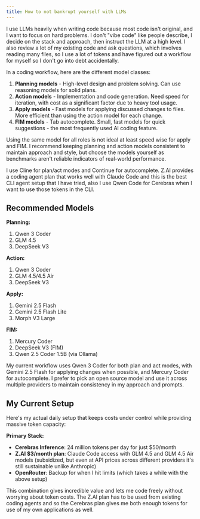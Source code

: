 ```yaml
---
title: How to not bankrupt yourself with LLMs
---
```


I use LLMs heavily when writing code because most code isn't original, and I want to focus on hard problems. I don't "vibe code" like people describe, I decide on the stack and approach, then instruct the LLM at a high level. I also review a lot of my existing code and ask questions, which involves reading many files, so I use a lot of tokens and have figured out a workflow for myself so I don't go into debt accidentally.

In a coding workflow, here are the different model classes:

1.  **Planning models** - High-level design and problem solving. Can use reasoning models for solid plans.
2.  **Action models** - Implementation and code generation. Need speed for iteration, with cost as a significant factor due to heavy tool usage.
3.  **Apply models** - Fast models for applying discussed changes to files. More efficient than using the action model for each change.
4.  **FIM models** - Tab autocomplete. Small, fast models for quick suggestions - the most frequently used AI coding feature.

Using the same model for all roles is not ideal at least speed wise for apply and FIM. I recommend keeping planning and action models consistent to maintain approach and style, but choose the models yourself as benchmarks aren't reliable indicators of real-world performance.

I use Cline for plan/act modes and Continue for autocomplete. Z.AI provides a coding agent plan that works well with Claude Code and this is the best CLI agent setup that I have tried, also I use Qwen Code for Cerebras when I want to use those tokens in the CLI.

## Recommended Models

**Planning:**
1. Qwen 3 Coder
2. GLM 4.5
3. DeepSeek V3

**Action:**
1. Qwen 3 Coder
2. GLM 4.5/4.5 Air
3. DeepSeek V3

**Apply:**
1. Gemini 2.5 Flash
2. Gemini 2.5 Flash Lite
3. Morph V3 Large

**FIM:**
1. Mercury Coder
2. DeepSeek V3 (FIM)
3. Qwen 2.5 Coder 1.5B (via Ollama)

My current workflow uses Qwen 3 Coder for both plan and act modes, with Gemini 2.5 Flash for applying changes when possible, and Mercury Coder for autocomplete. I prefer to pick an open source model and use it across multiple providers to maintain consistency in my approach and prompts.

## My Current Setup

Here's my actual daily setup that keeps costs under control while providing massive token capacity:

**Primary Stack:**
- **Cerebras Inference**: 24 million tokens per day for just $50/month
- **Z.AI $3/month plan**: Claude Code access with GLM 4.5 and GLM 4.5 Air models (subsidized, but even at API prices across different providers it's still sustainable unlike Anthropic)
- **OpenRouter**: Backup for when I hit limits (which takes a while with the above setup)

This combination gives incredible value and lets me code freely without worrying about token costs. The Z.AI plan has to be used from existing coding agents and so the Cerebras plan gives me both enough tokens for use of my own applications as well.
